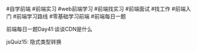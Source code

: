 #自学前端 #前端实习 #web前端学习 #前端找实习 #前端面试 #找工作 #前端入门 #前端学习路线 #零基础学习前端 #前端每日一题

前端每日一题Day41:谈谈CDN是什么

jsQuiz15: 隐式类型转换


